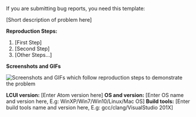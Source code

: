 ﻿If you are submitting bug reports, you need this template:

[Short description of problem here]

**Reproduction Steps:**

1. [First Step]
2. [Second Step]
3. [Other Steps...]

**Screenshots and GIFs**

![Screenshots and GIFs which follow reproduction steps to demonstrate the problem](url)

**LCUI version:** [Enter Atom version here]
**OS and version:** [Enter OS name and version here, E.g: WinXP/Win7/Win10/Linux/Mac OS]
**Build tools:** [Enter build tools name and version here, E.g: gcc/clang/VisualStudio 201X]
